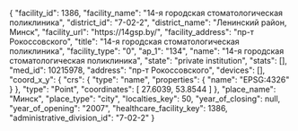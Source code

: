 {
    "facility_id": 1386,
    "facility_name": "14-я городская стоматологическая поликлиника",
    "district_id": "7-02-2",
    "district_name": "Ленинский район, Минск",
    "facility_url": "https:\/\/14gsp.by\/",
    "facility_address": "пр-т Рокоссовского",
    "title": "14-я городская стоматологическая поликлиника",
    "facility_type": "0",
    "ap_1": "134",
    "name": "14-я городская стоматологическая поликлиника",
    "state": "private institution",
    "stats": [],
    "med_id": 10215978,
    "address": "пр-т Рокоссовского",
    "devices": [],
    "coord_x_y": {
        "crs": {
            "type": "name",
            "properties": {
                "name": "EPSG:4326"
            }
        },
        "type": "Point",
        "coordinates": [
            27.6039,
            53.8544
        ]
    },
    "place_name": "Минск",
    "place_type": "city",
    "localties_key": 50,
    "year_of_closing": null,
    "year_of_opening": "2007",
    "healthcare_facility_key": 1386,
    "administrative_division_id": "7-02-2"
}